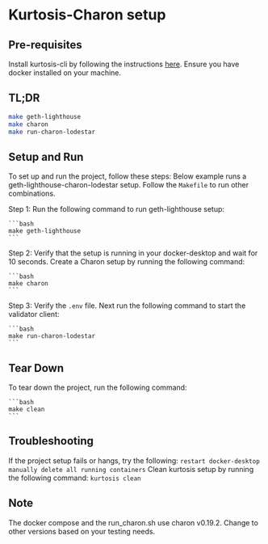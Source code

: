 # Kurtosis-Charon setup
## Pre-requisites

Install kurtosis-cli by following the instructions [here](https://docs.kurtosis.com/install).
Ensure you have docker installed on your machine.

## TL;DR
```bash
make geth-lighthouse
make charon
make run-charon-lodestar
```

## Setup and Run

To set up and run the project, follow these steps:
Below example runs a geth-lighthouse-charon-lodestar setup.
Follow the ```Makefile``` to run other combinations.

Step 1: Run the following command to run geth-lighthouse setup:
    
    ```bash
    make geth-lighthouse
    ```
Step 2: Verify that the setup is running in your docker-desktop and wait for 10 seconds. Create a Charon setup by running the following command:
    
    ```bash
    make charon
    ```

Step 3: Verify the ```.env``` file. Next run the following command to start the validator client:
    
    ```bash
    make run-charon-lodestar
    ```

## Tear Down

To tear down the project, run the following command:

    ```bash
    make clean
    ```

## Troubleshooting
If the project setup fails or hangs, try the following:
    ```
    restart docker-desktop manually
    delete all running containers
    ```
Clean kurtosis setup by running the following command:
    ```
    kurtosis clean
    ```

## Note

The docker compose and the run_charon.sh use charon v0.19.2. Change to other versions based on your testing needs.
